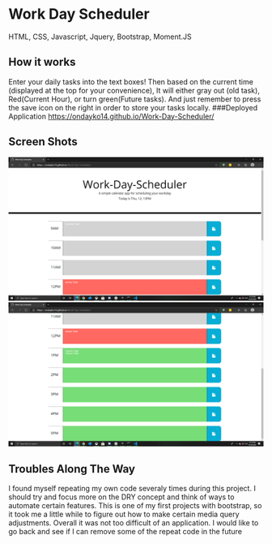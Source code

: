 # Work Day Scheduler
HTML, CSS, Javascript, Jquery, Bootstrap, Moment.JS

## How it works
Enter your daily tasks into the text boxes! Then based on the current time (displayed at the top for your convenience), It will either gray out (old task), Red(Current Hour), or turn green(Future tasks). And just remember to press the save icon on the right in order to store your tasks locally.
###Deployed Application https://ondayko14.github.io/Work-Day-Scheduler/

## Screen Shots
![Header displaying the term WWWork Day Scheduler and a clock displaying the current time](/Develop/imgs/workDay1.png)
![several long boxes with varying colors of gray, red and green. Tasks are stored inside and save buttons on the right](/Develop/imgs/workDay2.png)

## Troubles Along The Way
I found myself repeating my own code severaly times during this project. I should try and focus more on the DRY concept and think of ways to automate certain features. This is one of my first projects with bootstrap, so it took me a little while to figure out how to make certain media query adjustments. Overall it was not too difficult of an application. I would like to go back and see if I can remove some of the repeat code in the future
